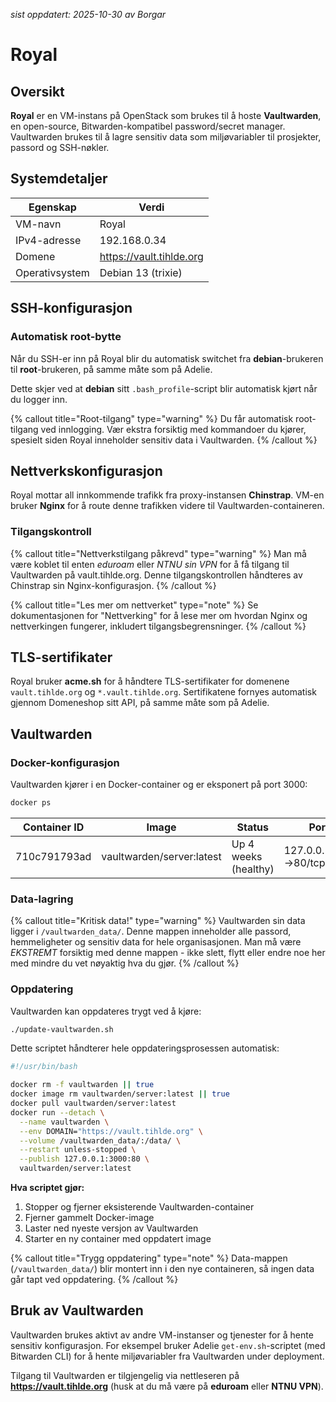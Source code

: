 _sist oppdatert: 2025-10-30 av Borgar_

# Royal

## Oversikt

**Royal** er en VM-instans på OpenStack som brukes til å hoste **Vaultwarden**, en open-source, Bitwarden-kompatibel password/secret manager. Vaultwarden brukes til å lagre sensitiv data som miljøvariabler til prosjekter, passord og SSH-nøkler.

## Systemdetaljer

| Egenskap       | Verdi                    |
| -------------- | ------------------------ |
| VM-navn        | Royal                    |
| IPv4-adresse   | 192.168.0.34             |
| Domene         | https://vault.tihlde.org |
| Operativsystem | Debian 13 (trixie)       |

## SSH-konfigurasjon

### Automatisk root-bytte

Når du SSH-er inn på Royal blir du automatisk switchet fra **debian**-brukeren til **root**-brukeren, på samme måte som på Adelie.

Dette skjer ved at **debian** sitt `.bash_profile`-script blir automatisk kjørt når du logger inn.

{% callout title="Root-tilgang" type="warning" %}
Du får automatisk root-tilgang ved innlogging. Vær ekstra forsiktig med kommandoer du kjører, spesielt siden Royal inneholder sensitiv data i Vaultwarden.
{% /callout %}

## Nettverkskonfigurasjon

Royal mottar all innkommende trafikk fra proxy-instansen **Chinstrap**. VM-en bruker **Nginx** for å route denne trafikken videre til Vaultwarden-containeren.

### Tilgangskontroll

{% callout title="Nettverkstilgang påkrevd" type="warning" %}
Man må være koblet til enten _eduroam_ eller _NTNU sin VPN_ for å få tilgang til Vaultwarden på vault.tihlde.org. Denne tilgangskontrollen håndteres av Chinstrap sin Nginx-konfigurasjon.
{% /callout %}

{% callout title="Les mer om nettverket" type="note" %}
Se dokumentasjonen for "Nettverking" for å lese mer om hvordan Nginx og nettverkingen fungerer, inkludert tilgangsbegrensninger.
{% /callout %}

## TLS-sertifikater

Royal bruker **acme.sh** for å håndtere TLS-sertifikater for domenene `vault.tihlde.org` og `*.vault.tihlde.org`. Sertifikatene fornyes automatisk gjennom Domeneshop sitt API, på samme måte som på Adelie.

## Vaultwarden

### Docker-konfigurasjon

Vaultwarden kjører i en Docker-container og er eksponert på port 3000:

```bash
docker ps
```

| Container ID | Image                     | Status               | Ports                  | Navn        |
| ------------ | ------------------------- | -------------------- | ---------------------- | ----------- |
| 710c791793ad | vaultwarden/server:latest | Up 4 weeks (healthy) | 127.0.0.1:3000->80/tcp | vaultwarden |

### Data-lagring

{% callout title="Kritisk data!" type="warning" %}
Vaultwarden sin data ligger i `/vaultwarden_data/`. Denne mappen inneholder alle passord, hemmeligheter og sensitiv data for hele organisasjonen. Man må være _EKSTREMT_ forsiktig med denne mappen - ikke slett, flytt eller endre noe her med mindre du vet nøyaktig hva du gjør.
{% /callout %}

### Oppdatering

Vaultwarden kan oppdateres trygt ved å kjøre:

```bash
./update-vaultwarden.sh
```

Dette scriptet håndterer hele oppdateringsprosessen automatisk:

```bash
#!/usr/bin/bash

docker rm -f vaultwarden || true
docker image rm vaultwarden/server:latest || true
docker pull vaultwarden/server:latest
docker run --detach \
  --name vaultwarden \
  --env DOMAIN="https://vault.tihlde.org" \
  --volume /vaultwarden_data/:/data/ \
  --restart unless-stopped \
  --publish 127.0.0.1:3000:80 \
  vaultwarden/server:latest
```

**Hva scriptet gjør:**

1. Stopper og fjerner eksisterende Vaultwarden-container
2. Fjerner gammelt Docker-image
3. Laster ned nyeste versjon av Vaultwarden
4. Starter en ny container med oppdatert image

{% callout title="Trygg oppdatering" type="note" %}
Data-mappen (`/vaultwarden_data/`) blir montert inn i den nye containeren, så ingen data går tapt ved oppdatering.
{% /callout %}

## Bruk av Vaultwarden

Vaultwarden brukes aktivt av andre VM-instanser og tjenester for å hente sensitiv konfigurasjon. For eksempel bruker Adelie `get-env.sh`-scriptet (med Bitwarden CLI) for å hente miljøvariabler fra Vaultwarden under deployment.

Tilgang til Vaultwarden er tilgjengelig via nettleseren på **https://vault.tihlde.org** (husk at du må være på **eduroam** eller **NTNU VPN**).
